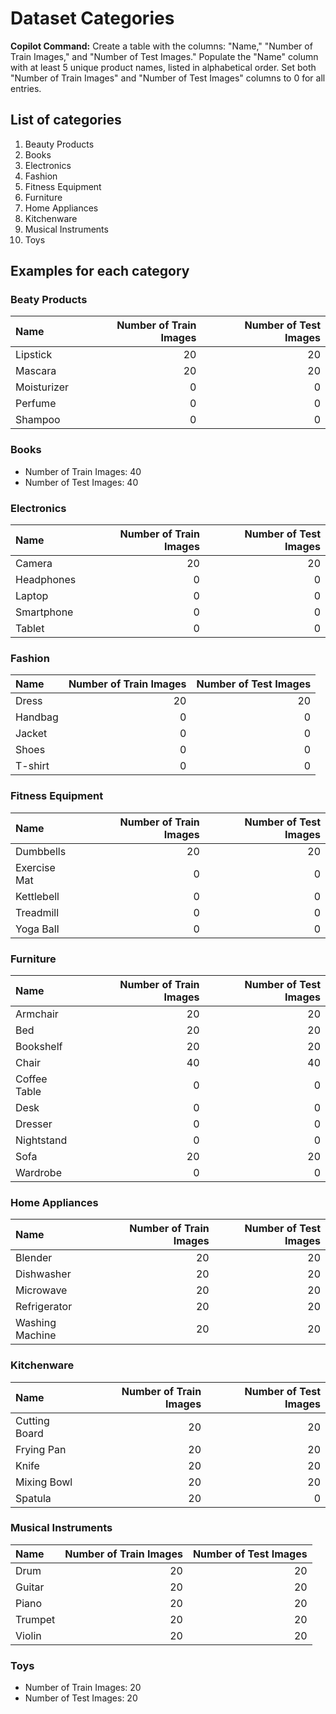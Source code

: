 # Dataset Categories

**Copilot Command:** Create a table with the columns: "Name," "Number of Train Images," and "Number of Test Images." Populate the "Name" column with at least 5 unique product names, listed in alphabetical order. Set both "Number of Train Images" and "Number of Test Images" columns to 0 for all entries.

## List of categories

1. Beauty Products
2. Books
3. Electronics
4. Fashion
5. Fitness Equipment
6. Furniture
7. Home Appliances
8. Kitchenware
9. Musical Instruments
10. Toys

## Examples for each category

### Beaty Products

| Name        | Number of Train Images | Number of Test Images |
| :---------- | ---------------------: | --------------------: |
| Lipstick    |                     20 |                    20 |
| Mascara     |                     20 |                    20 |
| Moisturizer |                      0 |                     0 |
| Perfume     |                      0 |                     0 |
| Shampoo     |                      0 |                     0 |

### Books

-   Number of Train Images: 40
-   Number of Test Images: 40

### Electronics

| Name       | Number of Train Images | Number of Test Images |
| :--------- | ---------------------: | --------------------: |
| Camera     |                     20 |                    20 |
| Headphones |                      0 |                     0 |
| Laptop     |                      0 |                     0 |
| Smartphone |                      0 |                     0 |
| Tablet     |                      0 |                     0 |

### Fashion

| Name    | Number of Train Images | Number of Test Images |
| :------ | ---------------------: | --------------------: |
| Dress   |                     20 |                    20 |
| Handbag |                      0 |                     0 |
| Jacket  |                      0 |                     0 |
| Shoes   |                      0 |                     0 |
| T-shirt |                      0 |                     0 |

### Fitness Equipment

| Name         | Number of Train Images | Number of Test Images |
| :----------- | ---------------------: | --------------------: |
| Dumbbells    |                     20 |                    20 |
| Exercise Mat |                      0 |                     0 |
| Kettlebell   |                      0 |                     0 |
| Treadmill    |                      0 |                     0 |
| Yoga Ball    |                      0 |                     0 |

### Furniture

| Name         | Number of Train Images | Number of Test Images |
| :----------- | ---------------------: | --------------------: |
| Armchair     |                     20 |                    20 |
| Bed          |                     20 |                    20 |
| Bookshelf    |                     20 |                    20 |
| Chair        |                     40 |                    40 |
| Coffee Table |                      0 |                     0 |
| Desk         |                      0 |                     0 |
| Dresser      |                      0 |                     0 |
| Nightstand   |                      0 |                     0 |
| Sofa         |                     20 |                    20 |
| Wardrobe     |                      0 |                     0 |

### Home Appliances

| Name            | Number of Train Images | Number of Test Images |
| :-------------- | ---------------------: | --------------------: |
| Blender         |                     20 |                    20 |
| Dishwasher      |                     20 |                    20 |
| Microwave       |                     20 |                    20 |
| Refrigerator    |                     20 |                    20 |
| Washing Machine |                     20 |                    20 |

### Kitchenware

| Name          | Number of Train Images | Number of Test Images |
| :------------ | ---------------------: | --------------------: |
| Cutting Board |                     20 |                    20 |
| Frying Pan    |                     20 |                    20 |
| Knife         |                     20 |                    20 |
| Mixing Bowl   |                     20 |                    20 |
| Spatula       |                     20 |                     0 |

### Musical Instruments

| Name    | Number of Train Images | Number of Test Images |
| :------ | ---------------------: | --------------------: |
| Drum    |                     20 |                    20 |
| Guitar  |                     20 |                    20 |
| Piano   |                     20 |                    20 |
| Trumpet |                     20 |                    20 |
| Violin  |                     20 |                    20 |

### Toys

-   Number of Train Images: 20
-   Number of Test Images: 20

